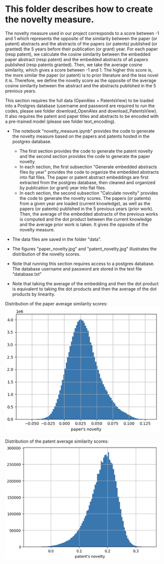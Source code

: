 # This folder describes how to create the novelty measure. 

The novelty measure used in our project corresponds to a score between -1 and 1 which represents the opposite of the similarity between the paper (or patent) abstracts and the abstracts of the papers (or patents) published (or granted) the 5 years before their publication (or grant) year. For each paper (resp patent), we calculate the cosine similarity between the embedded paper abstract (resp patent) and the embedded abstracts of all papers published (resp patents granted). Then, we take the average cosine similarity, which gives a score between -1 and 1. The higher this score is, the more similar the paper (or patent) is to prior literature and the less novel it is. Therefore, we define the novelty score as the opposite of the average cosine similarity between the abstract and the abstracts published in the 5 previous years. 

This section requires the full data (OpenAlex + PatentsView) to be loaded into a Postgres database (username and password are required to run the codes, please see folder download_OpenAlex and download_PatentsView). It also requires the patent and paper titles and abstracts to be encoded with a pre-trained model (please see folder text_encoding). 


* The notebook "novelty_measure.ipynb" provides the code to generate the novelty measure based on the papers and patents hosted in the postgres database.
    * The first section provides the code to generate the patent novelty and the second section provides the code to generate the paper novelty.
    * In each section, the first subsection "Generate embedded abstracts files by year" provides the code to organize the embedded abstracts into flat files. The paper or patent abstract embeddings are first extracted from the postgres database, then cleaned and organized by publication (or grant) year into flat files.
    * In each section, the second subsection "Calculate novelty" provides the code to generate the novelty scores. The papers (or patents) from a given year are loaded (current knowledge), as well as the papers (or patents) published in the 5 previous years (prior work). Then, the average of the embedded abstracts of the previous works is computed and the dot product between the current knowledge and the average prior work is taken. It gives the opposite of the novelty measure.

*  The data files are saved in the folder "data".
*  The figures "paper_novelty.jpg" and "patent_novelty.jpg" illustrates the distribution of the novelty scores. 

* Note that running this section requires access to a postgres database. The database username and password are stored in the text file "database.txt"
* Note that taking the average of the embedding and then the dot product is equivalent to taking the dot products and then the average of the dot products by linearity.


Distribution of the paper average similarity scores: ![paper novelty](paper_novelty.png)


Distribution of the patent average similarity scores: ![patent novelty](patent_novelty.png)
